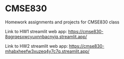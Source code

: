 # CMSE830
Homework assignments and projects for CMSE830 class

Link to HW1 streamlit web app: https://cmse830-8qgrqesxwcyuxnnbacnyjq.streamlit.app/

Link to HW2 streamlit web app: https://cmse830-mhabxheefw3xuzeq4y7c7q.streamlit.app/
